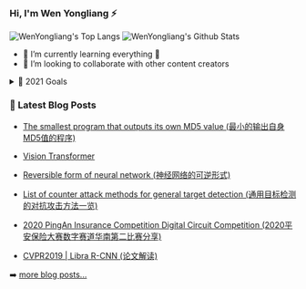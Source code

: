 ### Hi, I'm Wen Yongliang :zap:
<p align="left"> 
    <img src="https://github-readme-stats.vercel.app/api/top-langs/?username=ManWingloeng&layout=compact&hide=Jupyter otebook,Cmake,Makefile&langs_count=20" alt="WenYongliang's Top Langs" />
    <img src="https://github-readme-stats.vercel.app/api?username=ManWingloeng&show_icons=true" alt="WenYongliang's Github Stats" />
</p>


- 🌱 I’m currently learning everything 🤣
- 👯 I’m looking to collaborate with other content creators
<details>
	<summary> 🥅 2021 Goals </summary>
  
-  Contribute more to **Open Source projects**
-  Have a **Good Job**
-  Find a **GirlFriend**
-  Learn some **Musical Instrument**
  

</details>

### 📕 Latest Blog Posts

<!-- BLOG-POST-LIST:START -->

- [The smallest program that outputs its own MD5 value (最小的输出自身MD5值的程序)](https://zhuanlan.zhihu.com/p/320207905)

- [Vision Transformer](https://zhuanlan.zhihu.com/p/273652295)

- [Reversible form of neural network (神经网络的可逆形式)](https://zhuanlan.zhihu.com/p/268242678)

- [List of counter attack methods for general target detection (通用目标检测的对抗攻击方法一览)](https://zhuanlan.zhihu.com/p/193134042)

- [2020 PingAn Insurance Competition Digital Circuit Competition (2020平安保险大赛数字赛道华南第二比赛分享)](https://zhuanlan.zhihu.com/p/164728801)

- [CVPR2019 | Libra R-CNN  (论文解读)](https://zhuanlan.zhihu.com/p/64541760)
  <!-- BLOG-POST-LIST:END -->

➡️ [more blog posts...](https://www.zhihu.com/people/wen-yong-liang/posts)













